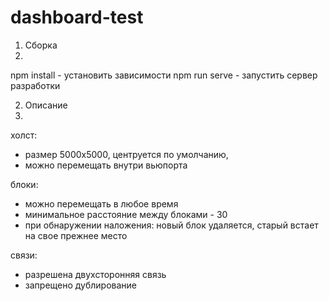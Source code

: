# dashboard-test

1. Сборка
2. 
npm install - установить зависимости
npm run serve - запустить сервер разработки

2. Описание
3. 
холст:
- размер 5000х5000, центруется по умолчанию,
- можно перемещать внутри вьюпорта

блоки:
- можно перемещать в любое время
- минимальное расстояние между блоками - 30
- при обнаружении наложения: новый блок удаляется, старый встает на свое прежнее место

связи:
- разрешена двухсторонняя связь
- запрещено дублирование
